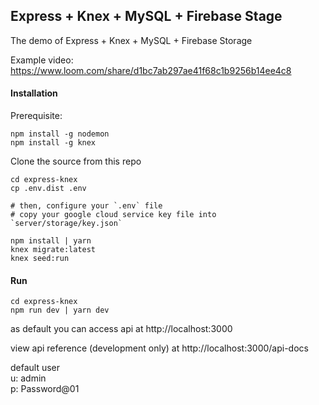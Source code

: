 ## Express + Knex + MySQL + Firebase Stage

The demo of Express + Knex + MySQL + Firebase Storage

Example video: https://www.loom.com/share/d1bc7ab297ae41f68c1b9256b14ee4c8

#### Installation

Prerequisite:

```
npm install -g nodemon
npm install -g knex
```

Clone the source from this repo

```
cd express-knex
cp .env.dist .env

# then, configure your `.env` file
# copy your google cloud service key file into `server/storage/key.json`

npm install | yarn
knex migrate:latest
knex seed:run
```

#### Run

```
cd express-knex
npm run dev | yarn dev
```

as default you can access api at http://localhost:3000

view api reference (development only) at http://localhost:3000/api-docs

default user  
u: admin  
p: Password@01
